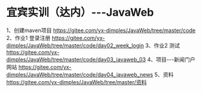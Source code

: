 # 宜宾实训（达内）---JavaWeb
1、创建maven项目
https://gitee.com/yx-dimples/JavaWeb/tree/master/code
2、作业1 登录注册
https://gitee.com/yx-dimples/JavaWeb/tree/master/code/day02_week_login
3、作业2 测试
https://gitee.com/yx-dimples/JavaWeb/tree/master/code/day03_javaweb_03
4、项目---新闻门户网站
https://gitee.com/yx-dimples/JavaWeb/tree/master/code/day04_javaweb_news
5、资料
https://gitee.com/yx-dimples/JavaWeb/tree/master/资料